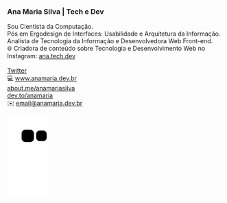 ### Ana Maria Silva | Tech e Dev
Sou Cientista da Computação.<br>
Pós em Ergodesign de Interfaces: Usabilidade e Arquitetura da Informação.<br>
Analista de Tecnologia da Informação e Desenvolvedora Web Front-end.<br>
🌐 Criadora de conteúdo sobre Tecnologia e Desenvolvimento Web no Instagram: <a href="https://www.instagram.com/ana.tech.dev/">ana.tech.dev</a><br>
<br>
<a href="https://twitter.com/_anamariasilva_">Twitter</a><br>
💻 <a href="https://www.anamaria.dev.br">www.anamaria.dev.br</a><br>
<a href="https://about.me/anamariasilva">about.me/anamariasilva</a><br>
<a href="https://dev.to/anamaria">dev.to/anamaria</a><br>
✉️ email@anamaria.dev.br<br>

 ![Snake animation](https://github.com/anamariasilva/anamariasilva/blob/output/github-contribution-grid-snake.svg)

<!--
**anamariasilva/anamariasilva** is a ✨ _special_ ✨ repository because its `README.md` (this file) appears on your GitHub profile.
Vi
Here are some ideas to get you started:

- 🔭 I’m currently working on ...
- 🌱 I’m currently learning ...
- 👯 I’m looking to collaborate on ...
- 🤔 I’m looking for help with ...
- 💬 Ask me about ...
- 📫 How to reach me: ...
- 😄 Pronouns: ...
- ⚡ Fun fact: ...
-->
